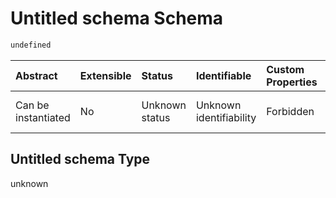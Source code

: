 # Untitled schema Schema

```txt
undefined
```



| Abstract            | Extensible | Status         | Identifiable            | Custom Properties | Additional Properties | Access Restrictions | Defined In                                                                                              |
| :------------------ | :--------- | :------------- | :---------------------- | :---------------- | :-------------------- | :------------------ | :------------------------------------------------------------------------------------------------------ |
| Can be instantiated | No         | Unknown status | Unknown identifiability | Forbidden         | Allowed               | none                | [analysis-valid-1.json](../../../schemas/validation_tests/analysis-valid-1.json "open original schema") |

## Untitled schema Type

unknown
